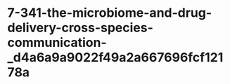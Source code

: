 # 7-341-the-microbiome-and-drug-delivery-cross-species-communication-_d4a6a9a9022f49a2a667696fcf12178a